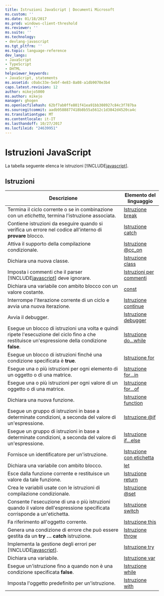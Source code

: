 ```yaml
---
title: Istruzioni JavaScript | Documenti Microsoft
ms.custom: ''
ms.date: 01/18/2017
ms.prod: windows-client-threshold
ms.reviewer: ''
ms.suite: ''
ms.technology:
- devlang-javascript
ms.tgt_pltfrm: ''
ms.topic: language-reference
dev_langs:
- JavaScript
- TypeScript
- DHTML
helpviewer_keywords:
- JavaScript, statements
ms.assetid: c0abc33e-5ebf-4e83-8a08-a1db9070e3b4
caps.latest.revision: 12
author: mikejo5000
ms.author: mikejo
manager: ghogen
ms.openlocfilehash: 62bf7ab0ffe801f41ea91bb308927c84c3f787ba
ms.sourcegitcommit: aadb9588877418b8b55a5612c1d3842d4520ca4c
ms.translationtype: MT
ms.contentlocale: it-IT
ms.lasthandoff: 10/27/2017
ms.locfileid: "24639951"
---
```

# <a name="javascript-statements"></a>Istruzioni JavaScript
La tabella seguente elenca le istruzioni [!INCLUDE[javascript](../../javascript/includes/javascript-md.md)].  
  
## <a name="statements"></a>Istruzioni  
  
|Descrizione|Elemento del linguaggio|  
|-----------------|----------------------|  
|Termina il ciclo corrente o se in combinazione con un *etichetta*, termina l'istruzione associata.|[Istruzione break](../../javascript/reference/break-statement-javascript.md)|  
|Contiene istruzioni da eseguire quando si verifica un errore nel codice all'interno di **provare** blocco.|[Istruzione catch](../../javascript/reference/try-dot-dot-dot-catch-dot-dot-dot-finally-statement-javascript.md)|  
|Attiva il supporto della compilazione condizionale.|[Istruzione @cc_on](../../javascript/reference/at-cc-on-statement-javascript.md)|  
|Dichiara una nuova classe.|[Istruzione class](../../javascript/reference/class-statement-javascript.md)|  
|Imposta i commenti che il parser [!INCLUDE[javascript](../../javascript/includes/javascript-md.md)] deve ignorare.|[Istruzioni per commenti](../../javascript/reference/comment-statements-javascript.md)|  
|Dichiara una variabile con ambito blocco con un valore costante.|[const](../../javascript/reference/const-statement-javascript.md)|  
|Interrompe l'iterazione corrente di un ciclo e avvia una nuova iterazione.|[Istruzione continue](../../javascript/reference/continue-statement-javascript.md)|  
|Avvia il debugger.|[Istruzione debugger](../../javascript/reference/debugger-statement-javascript.md)|  
|Esegue un blocco di istruzioni una volta e quindi ripete l'esecuzione del ciclo fino a che restituisce un'espressione della condizione **false**.|[Istruzione do...while](../../javascript/reference/do-dot-dot-dot-while-statement-javascript.md)|  
|Esegue un blocco di istruzioni finché una condizione specificata è **true**.|[Istruzione for](../../javascript/reference/for-statement-javascript.md)|  
|Esegue una o più istruzioni per ogni elemento di un oggetto o di una matrice.|[Istruzione for...in](../../javascript/reference/for-dot-dot-dot-in-statement-javascript.md)|  
|Esegue una o più istruzioni per ogni valore di un oggetto o di una matrice.|[Istruzione for...of](../../javascript/reference/for-dot-dot-dot-of-statement-javascript.md)|  
|Dichiara una nuova funzione.|[Istruzione function](../../javascript/reference/function-statement-javascript.md)|  
|Esegue un gruppo di istruzioni in base a determinate condizioni, a seconda del valore di un'espressione.|[Istruzione @if](../../javascript/reference/at-if-statement-javascript.md)|  
|Esegue un gruppo di istruzioni in base a determinate condizioni, a seconda del valore di un'espressione.|[Istruzione if...else](../../javascript/reference/if-dot-dot-dot-else-statement-javascript.md)|  
|Fornisce un identificatore per un'istruzione.|[Istruzione con etichetta](../../javascript/reference/labeled-statement-javascript.md)|  
|Dichiara una variabile con ambito blocco.|[let](../../javascript/reference/let-statement-javascript.md)|  
|Esce dalla funzione corrente e restituisce un valore da tale funzione.|[Istruzione return](../../javascript/reference/return-statement-javascript.md)|  
|Crea le variabili usate con le istruzioni di compilazione condizionale.|[Istruzione @set](../../javascript/reference/at-set-statement-javascript.md)|  
|Consente l'esecuzione di una o più istruzioni quando il valore dell'espressione specificata corrisponde a un'etichetta.|[Istruzione switch](../../javascript/reference/switch-statement-javascript.md)|  
|Fa riferimento all'oggetto corrente.|[Istruzione this](../../javascript/reference/this-statement-javascript.md)|  
|Genera una condizione di errore che può essere gestita da un **try … catch** istruzione.|[Istruzione throw](../../javascript/reference/throw-statement-javascript.md)|  
|Implementa la gestione degli errori per [!INCLUDE[javascript](../../javascript/includes/javascript-md.md)].|[Istruzione try](../../javascript/reference/try-dot-dot-dot-catch-dot-dot-dot-finally-statement-javascript.md)|  
|Dichiara una variabile.|[Istruzione var](../../javascript/reference/var-statement-javascript.md)|  
|Esegue un'istruzione fino a quando non è una condizione specificata **false**.|[Istruzione while](../../javascript/reference/while-statement-javascript.md)|  
|Imposta l'oggetto predefinito per un'istruzione.|[Istruzione with](../../javascript/reference/with-statement-javascript.md)|